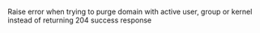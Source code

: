 Raise error when trying to purge domain with active user, group or kernel instead of returning 204 success response
